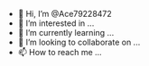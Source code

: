 - 👋 Hi, I’m @Ace79228472
- 👀 I’m interested in ...
- 🌱 I’m currently learning ...
- 💞️ I’m looking to collaborate on ...
- 📫 How to reach me ...

<!---
Ace79228472/Ace79228472 is a ✨ special ✨ repository because its `README.md` (this file) appears on your GitHub profile.
You can click the Preview link to take a look at your changes.
--->
